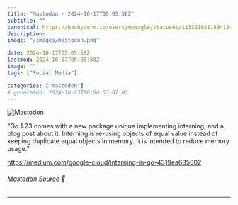 ```yaml
---
title: "Mastodon - 2024-10-17T05:05:58Z"
subtitle: ""
canonical: https://hachyderm.io/users/mweagle/statuses/113321021180413467
description:
image: "/images/mastodon.png"

date: 2024-10-17T05:05:58Z
lastmod: 2024-10-17T05:05:58Z
image: ""
tags: ["Social Media"]

categories: ["mastodon"]
# generated: 2024-10-23T18:04:53-07:00
---
```

![Mastodon](/images/mastodon.png)

<p>“Go 1.23 comes with a new package unique implementing interning, and a blog post about it. Interning is re-using objects of equal value instead of keeping duplicate equal objects in memory. It is intended to reduce memory usage.”</p><p><a href="https://medium.com/google-cloud/interning-in-go-4319ea635002" target="_blank" rel="nofollow noopener noreferrer" translate="no"><span class="invisible">https://</span><span class="ellipsis">medium.com/google-cloud/intern</span><span class="invisible">ing-in-go-4319ea635002</span></a></p>


###### [Mastodon Source 🐘](https://hachyderm.io/@mweagle/113321021180413467)

___
